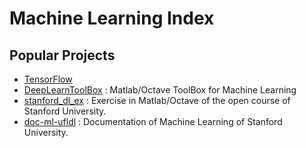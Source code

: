 # Machine Learning Index

## Popular Projects

* [TensorFlow](https://github.com/tensorflow/tensorflow)
* [DeepLearnToolBox](https://github.com/vortune/DeepLearnToolbox) : Matlab/Octave ToolBox for Machine Learning
* [stanford_dl_ex](https://github.com/amaas/stanford_dl_ex) : Exercise in Matlab/Octave of the open course of Stanford University.
* [doc-ml-ufldl](https://github.com/yhfudev/doc-ml-ufldl) : Documentation of Machine Learning of Stanford University.